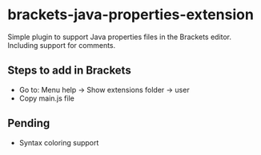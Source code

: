 brackets-java-properties-extension
==================================

Simple plugin to support Java properties files in the Brackets editor. Including support for comments.

Steps to add in Brackets
------------------------
* Go to: Menu help -> Show extensions folder -> user
* Copy main.js file

Pending
-------
* Syntax coloring support
